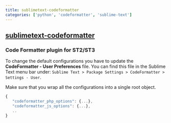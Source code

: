 ```yaml
---
title: sublimetext-codeformatter
categories: ['python', 'codeformatter', 'sublime-text']
---
```

## [sublimetext-codeformatter](https://github.com/akalongman/sublimetext-codeformatter)

### Code Formatter plugin for ST2/ST3


To change the default configurations you have to update the **CodeFormatter - User Preferences** file. You can find this file in the Sublime Text menu bar under: `Sublime Text > Package Settings > CodeFormatter > Settings - User`. 

Make sure that you wrap all the configurations into a single root object.

```js
{
   "codeformatter_php_options": {...},
   "codeformatter_js_options": {...},
   ..
}
```
